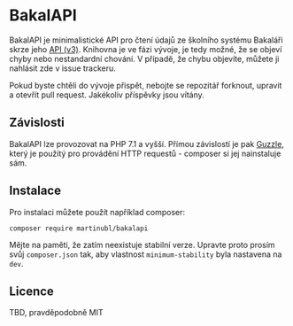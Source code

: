 # BakalAPI

BakalAPI je minimalistické API pro čtení údajů ze školního systému Bakaláři skrze jeho [API (v3)](https://github.com/bakalari-api/bakalari-api-v3). Knihovna je ve fázi vývoje, je tedy možné, že se objeví chyby nebo nestandardní chování. V případě, že chybu objevíte, můžete ji nahlásit zde v issue trackeru.

Pokud byste chtěli do vývoje přispět, nebojte se repozitář forknout, upravit a otevřít pull request. Jakékoliv příspěvky jsou vítány.

## Závislosti

BakalAPI lze provozovat na PHP 7.1 a vyšší. Přímou závislostí je pak [Guzzle](https://github.com/guzzle/guzzle), který je použitý pro provádění HTTP requestů - composer si jej nainstaluje sám.

## Instalace

Pro instalaci můžete použít například composer:

```
composer require martinubl/bakalapi
```

Mějte na paměti, že zatím neexistuje stabilní verze. Upravte proto prosím svůj `composer.json` tak, aby vlastnost `minimum-stability` byla nastavena na `dev`.

## Licence

TBD, pravděpodobně MIT